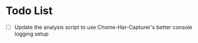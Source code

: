 # Todo List

- [ ] Update the analysis script to use Chome-Har-Capturer's better console logging setup
